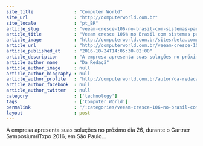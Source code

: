 ```yaml
---
site_title               : "Computer World"
site_url                 : "http://computerworld.com.br"
site_locale              : "pt_BR"
article_slug             : "veeam-cresce-106-no-brasil-com-sistemas-para-disponibilidade-de-dados"
article_title            : "Veeam cresce 106% no Brasil com sistemas para disponibilidade de dados"
article_image            : "http://computerworld.com.br/sites/beta.computerworld.com.br/files/news_articles/data_center_3.jpg"
article_url              : "http://computerworld.com.br/veeam-cresce-106-no-brasil-com-sistemas-para-disponibilidade-de-dados"
article_published_at     : "2016-10-24T14:05:30-02:00"
article_description      : "A empresa apresenta suas soluções no próximo dia 26, durante o Gartner Symposium/ITxpo 2016, em São Paulo..."
article_author_name      : "Da Redaçã"
article_author_image     : null
article_author_biography : null
article_author_profile   : "http://computerworld.com.br/autor/da-redacao"
article_author_facebook  : null
article_author_twitter   : null
category                 : ['technology']
tags                     : ['Computer World']
permalink                : "/:categories/veeam-cresce-106-no-brasil-com-sistemas-para-disponibilidade-de-dados/"
layout                   : post
---
```


A empresa apresenta suas soluções no próximo dia 26, durante o Gartner Symposium/ITxpo 2016, em São Paulo...
